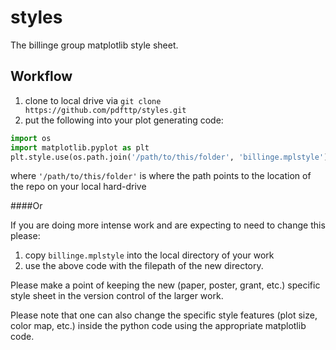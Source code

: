 # styles
The billinge group matplotlib style sheet.

## Workflow
1. clone to local drive via `git clone https://github.com/pdfttp/styles.git`
1. put the following into your plot generating code:
```python
import os
import matplotlib.pyplot as plt
plt.style.use(os.path.join('/path/to/this/folder', 'billinge.mplstyle'))
```
where `'/path/to/this/folder'` is where the path points to the location of the repo on your local hard-drive 

####Or

If you are doing more intense work and are expecting to need to change this please:

1. copy `billinge.mplstyle` into the local directory of your work
1. use the above code with the filepath of the new directory. 

Please make a point of keeping the new (paper, poster, grant, etc.) specific style sheet in the version control of the larger work.

Please note that one can also change the specific style features (plot size, color map, etc.) inside the python code using the appropriate matplotlib code.